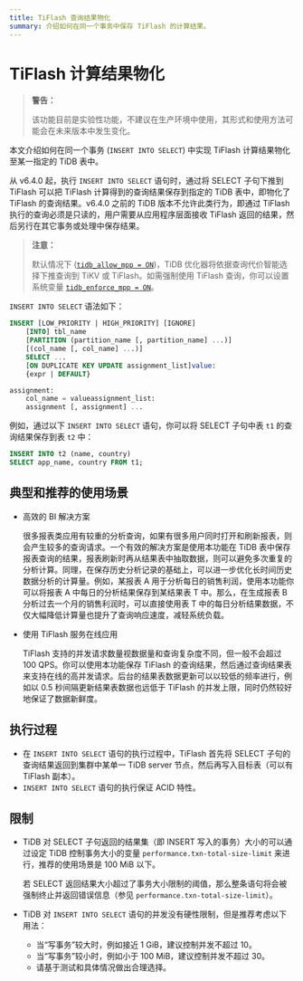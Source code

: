 ```yaml
---
title: TiFlash 查询结果物化
summary: 介绍如何在同一个事务中保存 TiFlash 的计算结果。
---
```


# TiFlash 计算结果物化

> **警告：**
>
> 该功能目前是实验性功能，不建议在生产环境中使用，其形式和使用方法可能会在未来版本中发生变化。

本文介绍如何在同一个事务 (`INSERT INTO SELECT`) 中实现 TiFlash 计算结果物化至某一指定的 TiDB 表中。

从 v6.4.0 起，执行 `INSERT INTO SELECT` 语句时，通过将 SELECT 子句下推到 TiFlash 可以把 TiFlash 计算得到的查询结果保存到指定的 TiDB 表中，即物化了 TiFlash 的查询结果。v6.4.0 之前的 TiDB 版本不允许此类行为，即通过 TiFlash 执行的查询必须是只读的，用户需要从应用程序层面接收 TiFlash 返回的结果，然后另行在其它事务或处理中保存结果。

> **注意：**
>
> 默认情况下 ([`tidb_allow_mpp = ON`](/system-variables#tidb_allow_mpp-从-v50-版本开始引入))，TiDB 优化器将依据查询代价智能选择下推查询到 TiKV 或 TiFlash。如需强制使用 TiFlash 查询，你可以设置系统变量 [`tidb_enforce_mpp = ON`](/system-variables#tidb_enforce_mpp-从-v51-版本开始引入)。

`INSERT INTO SELECT` 语法如下：

```sql
INSERT [LOW_PRIORITY | HIGH_PRIORITY] [IGNORE]
    [INTO] tbl_name
    [PARTITION (partition_name [, partition_name] ...)]
    [(col_name [, col_name] ...)]
    SELECT ...
    [ON DUPLICATE KEY UPDATE assignment_list]value:
    {expr | DEFAULT}

assignment:
    col_name = valueassignment_list:
    assignment [, assignment] ...
```

例如，通过以下 `INSERT INTO SELECT` 语句，你可以将 SELECT 子句中表 `t1` 的查询结果保存到表 `t2` 中：

```sql
INSERT INTO t2 (name, country)
SELECT app_name, country FROM t1;
```

## 典型和推荐的使用场景

- 高效的 BI 解决方案

    很多报表类应用有较重的分析查询，如果有很多用户同时打开和刷新报表，则会产生较多的查询请求。一个有效的解决方案是使用本功能在 TiDB 表中保存报表查询的结果，报表刷新时再从结果表中抽取数据，则可以避免多次重复的分析计算。同理，在保存历史分析记录的基础上，可以进一步优化长时间历史数据分析的计算量。例如，某报表 A 用于分析每日的销售利润，使用本功能你可以将报表 A 中每日的分析结果保存到某结果表 T 中。那么，在生成报表 B 分析过去一个月的销售利润时，可以直接使用表 T 中的每日分析结果数据，不仅大幅降低计算量也提升了查询响应速度，减轻系统负载。

- 使用 TiFlash 服务在线应用

    TiFlash 支持的并发请求数量视数据量和查询复杂度不同，但一般不会超过 100 QPS。你可以使用本功能保存 TiFlash 的查询结果，然后通过查询结果表来支持在线的高并发请求。后台的结果表数据更新可以以较低的频率进行，例如以 0.5 秒间隔更新结果表数据也远低于 TiFlash 的并发上限，同时仍然较好地保证了数据新鲜度。

## 执行过程

* 在 `INSERT INTO SELECT` 语句的执行过程中，TiFlash 首先将 SELECT 子句的查询结果返回到集群中某单一 TiDB server 节点，然后再写入目标表（可以有 TiFlash 副本）。
* `INSERT INTO SELECT` 语句的执行保证 ACID 特性。

## 限制

* TiDB 对 SELECT 子句返回的结果集（即 INSERT 写入的事务）大小的可以通过设定 TiDB 控制事务大小的变量 `performance.txn-total-size-limit` 来进行，推荐的使用场景是 100 MiB 以下。

    若 SELECT 返回结果大小超过了事务大小限制的阈值，那么整条语句将会被强制终止并返回错误信息（参见 `performance.txn-total-size-limit`）。

* TiDB 对 `INSERT INTO SELECT` 语句的并发没有硬性限制，但是推荐考虑以下用法：

    * 当“写事务”较大时，例如接近 1 GiB，建议控制并发不超过 10。
    * 当“写事务”较小时，例如小于 100 MiB，建议控制并发不超过 30。
    * 请基于测试和具体情况做出合理选择。